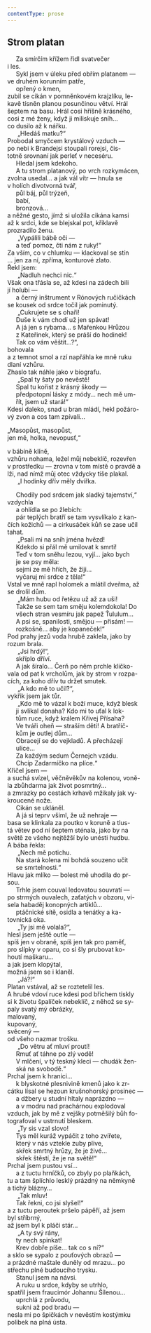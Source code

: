```yaml
---
contentType: prose
---
```


## Strom platan

     Za smírčím křížem řidl svatvečer  
i les.  
     Sykl jsem v úleku před obřím platanem —  
ve druhém korunním patře,  
     opřený o kmen,  
zubil se cikán v pomněnkovém krajzlíku, le-  
kavě tísněn planou posunčinou větví. Hrál  
šeptem na basu. Hrál cosi hříšně krásného,  
cosi z mé ženy, když ji miliskuje sníh…  
co dusilo až k nářku.  
      „Hledáš matku?“  
Probodal smyčcem krystálový vzduch —  
po nebi k Brandejsi stoupali rorejsi, čis-  
totně srovnaní jak perleť v neceséru.  
     Hledal jsem kdekoho.  
     A tu strom platanový, po vrch rozkymácen,  
zvolna usedal… a jak vál vítr — hnula se  
v holích divotvorná tvář,  
     půl báj, půl trýzeň,  
     babí,  
     bronzová…  
a něžné gesto, jímž si uložila cikána kamsi  
až k srdci, kde se blejskal pot, křiklavě  
prozradilo ženu.  
      „Vypálili bábě oči —  
     a teď pomoz, čti nám z ruky!“  
Za vším, co v chlumku — klackoval se stín  
… jen za ní, zpříma, konturové zlato.  
Řekl jsem:  
      „Nadluh nechci nic.“  
Však ona třásla se, až kdesi na zádech bili  
jí holubi —  
     a černý inštrument v Rónových ručičkách  
se kousek od srdce točil jak pominutý.  
      „Cukrujete se s ohaři!  
     Duše k vám chodí už jen spávat!  
     A já jen s rybama… s Mařenkou Hrůzou  
     z Kateřinek, který se práší do hodinek!  
     Tak co vám věštit…?“,  
bohovala  
a z temnot smol a rzí napřáhla ke mně ruku  
dlaní vzhůru.  
Zhaslo tak náhle jako v biografu.  
      „Spal ty šaty po nevěstě!  
     Spal tu kořist z krásný škody —  
     předpotopní lásky z módy… nech mě um-  
     řít, jsem už stará!“  
Kdesi daleko, snad u bran mládí, hekl požáro-  
vý zvon a cos tam zpívali…

„Masopůst, masopůst,  
jen mě, holka, nevopusť,“

v bábině klíně,  
vzhůru nohama, ležel můj nebeklíč, rozevřen  
v prostředku — zrovna v tom místě o pravdě a  
lži, nad nímž můj otec vždycky tiše plakal.  
      „I hodinky dřív měly dvířka.

     Chodily pod srdcem jak sladký tajemství,“  
vzdychla  
     a ohlídla se po žlebích:  
     pár teplých bratří se tam vysvlíkalo z kan-  
čích kožichů — a cirkusáček kůň se zase učil  
tahat.  
      „Psali mi na sníh jména hvězd!  
     Kdekdo si přál mě umilovat k smrti!  
     Teď v tom sněhu lezou, vyjí… jako bych  
     je se psy měla:  
     sejmi ze mě hřích, že žiji…  
     vyčaruj mi srdce z těla!“  
Vstal ve mně rapl holomek a mlátil dveřma, až  
se drolil dům.  
      „Mám hubu od řetězu už až za uši!  
     Takže se sem tam směju kolemdokola! Do  
     všech stran vesmíru jak papež Ťululum…  
     A psi se, spanilosti, smějou — přisám! —  
     rozkošně… aby je kopaneček!“  
Pod prahy jezů voda hrubě zaklela, jako by  
rozum brala.  
      „Jsi hrdý!“,  
     skříplo dříví.  
     A jak šíralo… Čerň po něm prchle kličko-  
vala od pat k vrcholům, jak by strom v rozpa-  
cích, za koho dřív tu držet smutek.  
      „A kdo mě to učil?“,  
vykřik jsem jak tůr.  
      „Kdo mě to vázal k boží muce, když blesk  
     ji svlíkal donaha? Kdo mi to uťal k lok-  
     tům ruce, když králem Křivej Přísaha?  
     Ve tváři oheň — straším děti! A bratříč-  
     kům je outlej dům…  
     Obracejí se do vejkladů. A přecházejí  
     ulice…  
     Za každým sedum Černejch vzádu.  
     Chcíp Zadarmíčko na plíce.“  
Křičel jsem —  
a suchá svízel, věčněvěkův na kolenou, voně-  
la zbůhdarma jak život posmrtný…  
a zmrazky po cestách krhavě mžikaly jak vy-  
kroucené nože.  
     Cikán se ukláněl.  
     A já si teprv všiml, že už nehraje —  
basa se klinkala za poutko v koruně a tlus-  
tá větev pod ní šeptem sténala, jako by na  
světě ze všeho nejtěžší bylo unésti hudbu.  
A bába řekla:  
      „Nech mě potichu.  
     Na stará kolena mi bohdá souzeno učit  
     se smrtelnosti.“  
Hlavu jak mlíko — bolest mě uhodila do pr-  
sou.  
     Trhle jsem couval ledovatou souvratí —  
po strmých ouvalech, zaťatých v obzoru, vi-  
sela habaděj konopných artiklů…  
     ptáčnické sítě, osidla a tenátky a ka-  
tovnická oka.  
      „Ty jsi mě volala?“,  
hlesl jsem ještě outle —  
spíš jen v obraně, spíš jen tak pro paměť,  
pro slípky v oparu, co si šly prubovat ko-  
houtí maškaru…  
a jak jsem klopýtal,  
možná jsem se i klaněl.  
      „Já?!“  
Platan vstával, až se roztetelil les.  
A hrubé vdoví ruce kdesi pod břichem tiskly  
si k životu špalíček nebeklíč, z něhož se sy-  
paly svatý mý obrázky,  
malovaný,  
kupovaný,  
svěcený —  
od všeho nazmar trošku.  
      „Do větru ať mluví proutí!  
     Rmuť ať táhne po zlý vodě!  
     V mlčení, v tý teskný kleci — chudák žen-  
     ská na svobodě.“  
Prchal jsem k hranici…  
     k blyskotné plesnivině kmenů jako k zr-  
cátku lísal se hezoun krušnohorský prosinec —  
     a džbery u studní hltaly naprázdno —  
     a v modru nad prachárnou explodoval  
vzduch, jak by mě z vejšky potměšilý bůh fo-  
tografoval v ustrnutí bleskem.  
      „Ty sis vzal slovo!  
     Tys měl kuráž vypáčit z toho zvířete,  
     který v nás vztekle zuby plive,  
     skřek smrtný hrůzy, že je živé…  
     skřek štěstí, že je na světě!“  
Prchal jsem pustou vsí…  
     a z tuctu hrníčků, co zbyly po plaňkách,  
tu a tam šplíchlo lesklý prázdný na němkyně  
a tichý blázny…  
      „Tak mluv!  
     Tak řekni, co jsi slyšel!“  
a z tuctu peroutek pršelo pápěří, až jsem  
byl stříbrný,  
až jsem byl k pláči stár…  
      „A ty svý rány,  
     ty nech spinkat!  
     Krev dobře píše… tak co s ní?“  
a sklo se sypalo z pouťových obrazů —  
a prázdné maštale duněly od mrazu… po  
střechu plné budoucího trysku.  
     Stanul jsem na návsi.  
     A ruku u srdce, kdyby se utrhlo,  
spatřil jsem fraucimór Johannu Šílenou…  
     uprchlá z průvodu,  
     sukni až pod bradu —  
nesla mi po špičkách v nevěstím kostýmku  
polibek na plná ústa.
